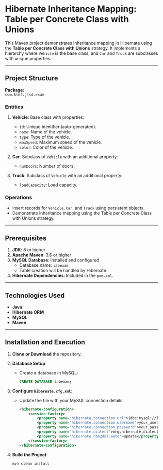 # Hibernate Inheritance Mapping: Table per Concrete Class with Unions

This Maven project demonstrates inheritance mapping in Hibernate using the **Table per Concrete Class with Unions** strategy. It implements a hierarchy where `Vehicle` is the base class, and `Car` and `Truck` are subclasses with unique properties.

---

## Project Structure

**Package:**  
`com.klef.jfsd.exam`

### Entities
1. **Vehicle**: Base class with properties:
   - `id`: Unique identifier (auto-generated).
   - `name`: Name of the vehicle.
   - `type`: Type of the vehicle.
   - `maxSpeed`: Maximum speed of the vehicle.
   - `color`: Color of the vehicle.

2. **Car**: Subclass of `Vehicle` with an additional property:
   - `numDoors`: Number of doors.

3. **Truck**: Subclass of `Vehicle` with an additional property:
   - `loadCapacity`: Load capacity.

### Operations
- Insert records for `Vehicle`, `Car`, and `Truck` using persistent objects.
- Demonstrate inheritance mapping using the Table per Concrete Class with Unions strategy.

---

## Prerequisites

1. **JDK**: 8 or higher
2. **Apache Maven**: 3.6 or higher
3. **MySQL Database**: Installed and configured
   - Database name: `labexam`
   - Table creation will be handled by Hibernate.
4. **Hibernate Dependencies**: Included in the `pom.xml`.

---

## Technologies Used

- **Java**
- **Hibernate ORM**
- **MySQL**
- **Maven**

---

## Installation and Execution

1. **Clone or Download** the repository.

2. **Database Setup**:
   - Create a database in MySQL:
     ```sql
     CREATE DATABASE labexam;
     ```

3. **Configure `hibernate.cfg.xml`**:
   - Update the file with your MySQL connection details:
     ```xml
     <hibernate-configuration>
         <session-factory>
             <property name="hibernate.connection.url">jdbc:mysql://localhost:3306/labexam</property>
             <property name="hibernate.connection.username">your_username</property>
             <property name="hibernate.connection.password">your_password</property>
             <property name="hibernate.dialect">org.hibernate.dialect.MySQL8Dialect</property>
             <property name="hibernate.hbm2ddl.auto">update</property>
         </session-factory>
     </hibernate-configuration>
     ```

4. **Build the Project**:
   ```bash
   mvn clean install
